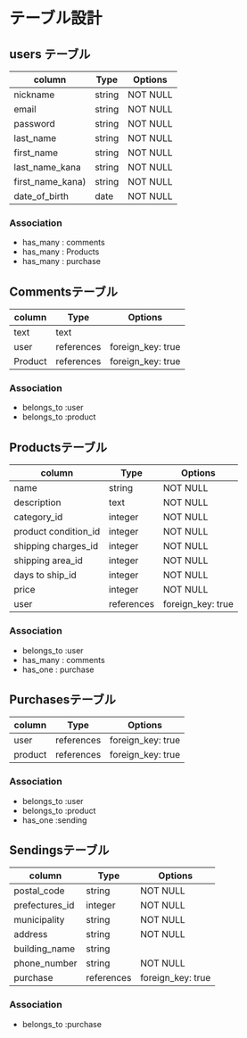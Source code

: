 # テーブル設計

## users テーブル
| column             | Type      | Options |
|--------------------|-----------|---------|
|nickname            |string     |NOT NULL |
|email               |string     |NOT NULL |
|password            |string     |NOT NULL |
|last_name           |string     |NOT NULL |
|first_name          |string     |NOT NULL |
|last_name_kana      |string     |NOT NULL |
|first_name_kana)    |string     |NOT NULL |
|date_of_birth       |date       |NOT NULL |
### Association
- has_many : comments
- has_many : Products
- has_many : purchase


## Commentsテーブル
| column   | Type      | Options          |
|----------|-----------|------------------|
|text      |text       |                  |
|user      |references |foreign_key: true |
|Product   |references |foreign_key: true |
### Association
- belongs_to :user
- belongs_to :product


## Productsテーブル
| column                | Type         | Options |
|-----------------------|--------------|---------|
|name                   |string        |NOT NULL |
|description            |text          |NOT NULL |
|category_id            |integer       |NOT NULL |
|product condition_id   |integer       |NOT NULL |
|shipping charges_id    |integer       |NOT NULL |
|shipping area_id       |integer       |NOT NULL |
|days to ship_id        |integer       |NOT NULL |
|price                  |integer       |NOT NULL |
|user                   |references    |foreign_key: true |
### Association
- belongs_to :user
- has_many   : comments
- has_one    : purchase


## Purchasesテーブル
| column  | Type       | Options |
|---------|------------|---------|
|user     |references  | foreign_key: true        |
|product  |references  | foreign_key: true        |
### Association
- belongs_to :user
- belongs_to :product
- has_one    :sending


## Sendingsテーブル
| column        | Type      | Options |
|---------------|-----------|---------|
|postal_code    |string     |NOT NULL |
|prefectures_id |integer    |NOT NULL |
|municipality   |string     |NOT NULL |
|address        |string     |NOT NULL |
|building_name  |string     |         |
|phone_number   |string     |NOT NULL |
|purchase       |references |foreign_key: true|

### Association
- belongs_to :purchase
